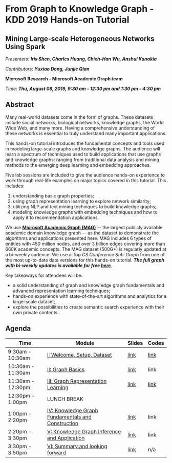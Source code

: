 # From Graph to Knowledge Graph - KDD 2019 Hands-on Tutorial
## Mining Large-scale Heterogeneous Networks Using Spark 

_Presenters_: _**Iris Shen, Charles Huang, Chieh-Han Wu, Anshul Kanakia**_

_Contributors_: _**Yuxiao Dong, Junjie Qian**_

**Microsoft Research - Microsoft Academic Graph team**

_Time_: _**Thu, August 08, 2019, 9:30 am - 12:30 pm and 1:30 pm - 4:30 pm**_

## Abstract

Many real-world datasets come in the form of graphs. These datasets include social networks, biological networks, knowledge graphs, the World Wide Web, and many more. Having a comprehensive understanding of these networks is essential to truly understand many important applications.

This hands-on tutorial introduces the fundamental concepts and tools used in modeling large-scale graphs and knowledge graphs. The audience will learn a spectrum of techniques used to build applications that use graphs and knowledge graphs: ranging from traditional data analysis and mining methods to the emerging deep learning and embedding approaches. 

Five lab sessions are included to give the audience hands-on experience to work through real-life examples on major topics covered in this tutorial. This includes: 

1. understanding basic graph properties; 
2. using graph representation learning to explore network similarity;  
3. utilizing NLP and text mining techniques to build knowledge graphs; 
4. modeling knowledge graphs with embedding techniques and how to apply it to recommendation applications.

We use **[Microsoft Academic Graph (MAG)](https://www.microsoft.com/en-us/research/project/microsoft-academic-graph/)** -- the largest publicly available academic domain knowledge graph –- as the dataset to demonstrate the algorithms and applications presented here. MAG includes 6 types of entities with 450 million nodes, and over 3 billion edges covering more than 660K academic concepts. The MAG dataset (500G+) is regularly updated at a bi-weekly cadence. We use a _Top CS Conference Sub-Graph_ from one of the most up-to-date data versions for this hands-on tutorial. _**The full graph with bi-weekly updates is available for free [here](https://docs.microsoft.com/en-us/academic-services/graph/get-started-setup-provisioning)**_.  

Key takeaways for attendees will be: 

- a solid understanding of graph and knowledge graph fundamentals and advanced representation learning techniques; 
- hands-on experience with state-of-the-art algorithms and analytics for a large-scale dataset; 
- explore the possibilities to create semantic search experience with their own private contents.  

## Agenda


| Time        | Module           | Slides  | Codes  |
| ------------- |-------------| -----|------| 
| 9:30am  - 10:30am      | [I: Welcome, Setup, Dataset](./Module_I/README.md) | [link](./Module_I/Module_I_GraphKnowledgeGraph_KDD2019_HandsOn.pdf)| [link](./Module_I/GraphStatsDemo.ipynb) |
| 10:30am - 11:30am      | [II: Graph Basics](./Module_II/README.md) | [link](./Module_II/Module_II_GraphKnowledgeGraph_KDD2019_HandsOn.pdf) | link |
| 11:30am - 12:30pm      | [III: Graph Representation Learning](./Module_III/README.md) | [link](./Module_III/Module_III_GraphKnowledgeGraph_KDD2019_HandsOn.pdf) | [link](./Module_III/NetworkSimilarityDemo.ipynb) |
| 12:30pm - 1:00pm       | LUNCH BREAK |  |  |
| 1:00pm  - 2:20pm       | [IV: Knowledge Graph Fundamentals and Construction](./Module_IV/README.md) | [link](./Module_IV/Module_IV_GraphKnowledgeGraph_KDD2019_HandsOn.pdf) | link |
| 2:20pm  - 3:30pm       | [V: Knowledge Graph Inference and Application](./Module_V/README.md) | [link](./Module_V/Module_V_GraphKnowledgeGraph_KDD2019_HandsOn.pdf) | link |
| 3:30pm  - 3:50pm       | [VI: Summary and looking forward](./Module_VI/README.md) | [link](./Module_VI/Module_VI_GraphKnowledgeGraph_KDD2019_HandsOn.pdf) | n/a |

